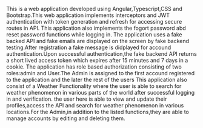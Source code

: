 This is a web application developed using Angular,Typescript,CSS and Bootstrap.This web application implements interceptors and JWT authentication with token generation and refresh for accessing secure routes in API.
This application also implements the fogort password abd reset password functions while logging in.
The application uses a fake backed API and fake emails are displayed on the screen by fake backend testing.After registration a fake message is didplayed for accound authentication.Upon successful authentication,the fake backend API returns a short lived access token which expires after 15 minutes and 7 days in a cookie.
The application has role based authorization consisting of two roles:admin and User.The Admin is assigned to the first accound registered to the application and the later the rest of the users
This application also consist of a Weather Functionality where the user is able to search for weather phenomenon in various parts of the world after successful logging in and verification.
the user here is able to view and update their profiles,access the API and search for weather phenomenon in various locations.For the Admin,in addition to the listed functions,they are able to manage accounts by editing and deleting them.

